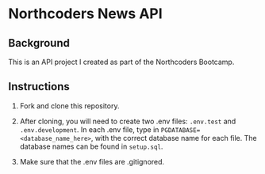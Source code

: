 # Northcoders News API

## Background

This is an API project I created as part of the Northcoders Bootcamp.

## Instructions

1. Fork and clone this repository.

2. After cloning, you will need to create two .env files: `.env.test` and `.env.development`. In each .env file, type in `PGDATABASE=<database_name_here>`, with the correct database name for each file. The database names can be found in `setup.sql`.

3. Make sure that the .env files are .gitignored.
